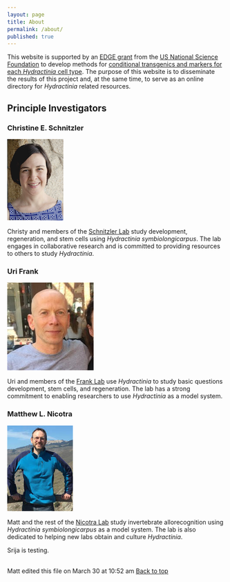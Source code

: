 ```yaml
---
layout: page
title: About
permalink: /about/
published: true
---
```


This website is supported by an [EDGE grant](https://nsfgov.home.blog/2019/09/17/the-cutting-edge-of-genomics/) from the [US National Science Foundation](https://www.nsf.gov/) to develop methods for [conditional transgenics and markers for each *Hydractinia* cell type](https://www.nsf.gov/awardsearch/showAward?AWD_ID=1923259&HistoricalAwards=false). The purpose of this website is to disseminate the results of this project and, at the same time, to serve as an online directory for *Hydractinia* related resources.


## Principle Investigators

### Christine E. Schnitzler
![Christy Schnitzler](/assets/img/christyschnitzler.png)

Christy and members of the [Schnitzler Lab](https://www.whitney.ufl.edu/people/current-research-faculty/christine-e-schnitzler-phd/) study development, regeneration, and stem cells using *Hydractinia symbiolongicarpus*.  The lab engages in collaborative research and is committed to providing resources to others to study *Hydractinia*.


### Uri Frank

![Uri Frank](/assets/img/urifrank.jpg)

Uri and members of the [Frank Lab](https://www.urifranklab.org/) use *Hydractinia* to study basic questions development, stem cells, and regeneration. The lab has a strong commitment to enabling researchers to use *Hydractinia* as a model system.

### Matthew L. Nicotra

![Matt Nicotra](/assets/img/mattnicotra.jpg)

Matt and the rest of the [Nicotra Lab](http://www.nicotralab.org) study invertebrate allorecognition using *Hydractinia symbiolongicarpus* as a model system. The lab is also dedicated to helping new labs obtain and culture *Hydractinia*.


Srija is testing. 


<br>
Matt edited this file on March 30 at 10:52 am  
<a href="#top">Back to top</a>

